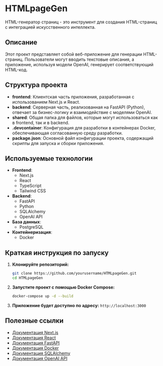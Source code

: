 # HTMLpageGen

HTML-генератор страниц - это инструмент для создания HTML-страниц с интеграцией искусственного интеллекта.

## Описание

Этот проект представляет собой веб-приложение для генерации HTML-страниц. Пользователи могут вводить текстовые описания, а приложение, используя модели OpenAI, генерирует соответствующий HTML-код.

## Структура проекта

-   **frontend**: Клиентская часть приложения, разработанная с использованием Next.js и React.
-   **backend**: Серверная часть, реализованная на FastAPI (Python), отвечает за бизнес-логику и взаимодействие с моделями OpenAI.
-   **shared**: Общая папка для файлов, которые могут использоваться как в frontend, так и в backend.
-   **.devcontainer**: Конфигурация для разработки в контейнерах Docker, обеспечивающая согласованную среду разработки.
-   **package.json**: Основной файл конфигурации проекта, содержащий скрипты для запуска и сборки приложения.

## Используемые технологии

-   **Frontend**:
    -   Next.js
    -   React
    -   TypeScript
    -   Tailwind CSS
-   **Backend**:
    -   FastAPI
    -   Python
    -   SQLAlchemy
    -   OpenAI API
-   **База данных**:
    -   PostgreSQL
-   **Контейнеризация**:
    -   Docker

## Краткая инструкция по запуску

1.  **Клонируйте репозиторий:**
    ```bash
    git clone https://github.com/yourusername/HTMLpageGen.git
    cd HTMLpageGen
    ```
2.  **Запустите проект с помощью Docker Compose:**
    ```bash
    docker-compose up -d --build
    ```
3.  **Приложение будет доступно по адресу:** `http://localhost:3000`

## Полезные ссылки

-   [Документация Next.js](https://nextjs.org/docs)
-   [Документация React](https://react.dev/)
-   [Документация FastAPI](https://fastapi.tiangolo.com/)
-   [Документация Docker](https://docs.docker.com/)
-   [Документация SQLAlchemy](https://www.sqlalchemy.org/docs/)
-   [Документация OpenAI API](https://beta.openai.com/docs/)
